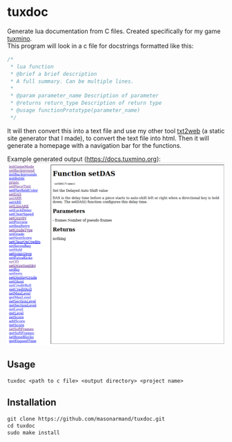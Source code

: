 # tuxdoc
Generate lua documentation from C files. Created specifically for my game [tuxmino](https://github.com/masonarmand/tuxmino).  
This program will look in a c file for docstrings formatted like this:
```c
/*
 * lua function
 * @brief a brief description
 * A full summary. Can be multiple lines.
 *
 * @param parameter_name Description of parameter
 * @returns return_type Description of return type
 * @usage functionPrototype(parameter_name)
 */
```
It will then convert this into a text file and use my other tool [txt2web](https://github.com/masonarmand/txt2web) (a static site generator that I made), to convert the text file into html. Then it will generate a homepage with a navigation bar for the functions.

Example generated output (https://docs.tuxmino.org):  
<img src='doc_screenshot.png' width="600">

## Usage
```
tuxdoc <path to c file> <output directory> <project name>
```

## Installation
```
git clone https://github.com/masonarmand/tuxdoc.git
cd tuxdoc
sudo make install
```
